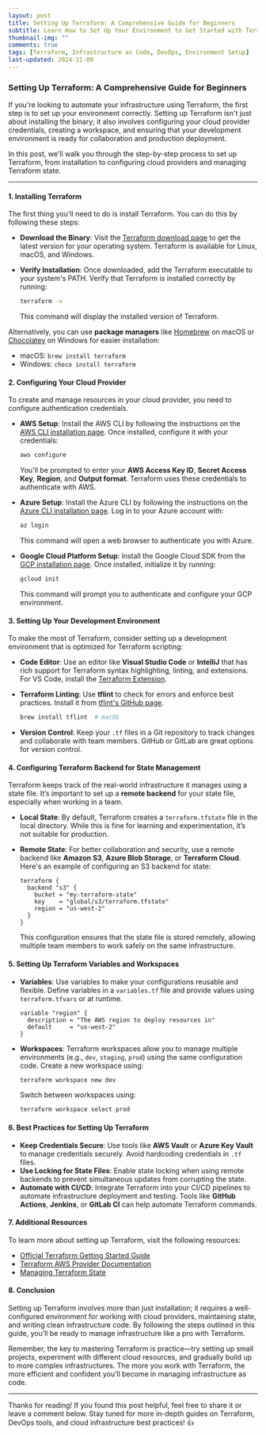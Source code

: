 ```yaml
---
layout: post
title: Setting Up Terraform: A Comprehensive Guide for Beginners
subtitle: Learn How to Set Up Your Environment to Get Started with Terraform
thumbnail-img: ""
comments: true
tags: [Terraform, Infrastructure as Code, DevOps, Environment Setup]
last-updated: 2024-11-09
---
```


### Setting Up Terraform: A Comprehensive Guide for Beginners

If you're looking to automate your infrastructure using Terraform, the first step is to set up your environment correctly. Setting up Terraform isn't just about installing the binary; it also involves configuring your cloud provider credentials, creating a workspace, and ensuring that your development environment is ready for collaboration and production deployment.

In this post, we'll walk you through the step-by-step process to set up Terraform, from installation to configuring cloud providers and managing Terraform state.

---

#### 1. Installing Terraform
The first thing you'll need to do is install Terraform. You can do this by following these steps:

- **Download the Binary**: Visit the [Terraform download page](https://www.terraform.io/downloads) to get the latest version for your operating system. Terraform is available for Linux, macOS, and Windows.

- **Verify Installation**: Once downloaded, add the Terraform executable to your system's PATH. Verify that Terraform is installed correctly by running:
  ```bash
  terraform -v
  ```
  This command will display the installed version of Terraform.

Alternatively, you can use **package managers** like [Homebrew](https://brew.sh/) on macOS or [Chocolatey](https://chocolatey.org/) on Windows for easier installation:
- macOS: `brew install terraform`
- Windows: `choco install terraform`

#### 2. Configuring Your Cloud Provider
To create and manage resources in your cloud provider, you need to configure authentication credentials.

- **AWS Setup**: Install the AWS CLI by following the instructions on the [AWS CLI installation page](https://aws.amazon.com/cli/). Once installed, configure it with your credentials:
  ```bash
  aws configure
  ```
  You'll be prompted to enter your **AWS Access Key ID**, **Secret Access Key**, **Region**, and **Output format**. Terraform uses these credentials to authenticate with AWS.

- **Azure Setup**: Install the Azure CLI by following the instructions on the [Azure CLI installation page](https://learn.microsoft.com/en-us/cli/azure/install-azure-cli). Log in to your Azure account with:
  ```bash
  az login
  ```
  This command will open a web browser to authenticate you with Azure.

- **Google Cloud Platform Setup**: Install the Google Cloud SDK from the [GCP installation page](https://cloud.google.com/sdk/docs/install). Once installed, initialize it by running:
  ```bash
  gcloud init
  ```
  This command will prompt you to authenticate and configure your GCP environment.

#### 3. Setting Up Your Development Environment
To make the most of Terraform, consider setting up a development environment that is optimized for Terraform scripting:

- **Code Editor**: Use an editor like **Visual Studio Code** or **IntelliJ** that has rich support for Terraform syntax highlighting, linting, and extensions. For VS Code, install the [Terraform Extension](https://marketplace.visualstudio.com/items?itemName=HashiCorp.terraform).

- **Terraform Linting**: Use **tflint** to check for errors and enforce best practices. Install it from [tflint's GitHub page](https://github.com/terraform-linters/tflint).
  ```bash
  brew install tflint  # macOS
  ```

- **Version Control**: Keep your `.tf` files in a Git repository to track changes and collaborate with team members. GitHub or GitLab are great options for version control.

#### 4. Configuring Terraform Backend for State Management
Terraform keeps track of the real-world infrastructure it manages using a state file. It’s important to set up a **remote backend** for your state file, especially when working in a team.

- **Local State**: By default, Terraform creates a `terraform.tfstate` file in the local directory. While this is fine for learning and experimentation, it’s not suitable for production.

- **Remote State**: For better collaboration and security, use a remote backend like **Amazon S3**, **Azure Blob Storage**, or **Terraform Cloud**. Here's an example of configuring an S3 backend for state:
  ```hcl
  terraform {
    backend "s3" {
      bucket = "my-terraform-state"
      key    = "global/s3/terraform.tfstate"
      region = "us-west-2"
    }
  }
  ```
  This configuration ensures that the state file is stored remotely, allowing multiple team members to work safely on the same infrastructure.

#### 5. Setting Up Terraform Variables and Workspaces
- **Variables**: Use variables to make your configurations reusable and flexible. Define variables in a `variables.tf` file and provide values using `terraform.tfvars` or at runtime.
  ```hcl
  variable "region" {
    description = "The AWS region to deploy resources in"
    default     = "us-west-2"
  }
  ```
- **Workspaces**: Terraform workspaces allow you to manage multiple environments (e.g., `dev`, `staging`, `prod`) using the same configuration code. Create a new workspace using:
  ```bash
  terraform workspace new dev
  ```
  Switch between workspaces using:
  ```bash
  terraform workspace select prod
  ```

#### 6. Best Practices for Setting Up Terraform
- **Keep Credentials Secure**: Use tools like **AWS Vault** or **Azure Key Vault** to manage credentials securely. Avoid hardcoding credentials in `.tf` files.
- **Use Locking for State Files**: Enable state locking when using remote backends to prevent simultaneous updates from corrupting the state.
- **Automate with CI/CD**: Integrate Terraform into your CI/CD pipelines to automate infrastructure deployment and testing. Tools like **GitHub Actions**, **Jenkins**, or **GitLab CI** can help automate Terraform commands.

#### 7. Additional Resources
To learn more about setting up Terraform, visit the following resources:
- [Official Terraform Getting Started Guide](https://learn.hashicorp.com/terraform)
- [Terraform AWS Provider Documentation](https://registry.terraform.io/providers/hashicorp/aws/latest/docs)
- [Managing Terraform State](https://developer.hashicorp.com/terraform/tutorials/state)

#### 8. Conclusion
Setting up Terraform involves more than just installation; it requires a well-configured environment for working with cloud providers, maintaining state, and writing clean infrastructure code. By following the steps outlined in this guide, you’ll be ready to manage infrastructure like a pro with Terraform.

Remember, the key to mastering Terraform is practice—try setting up small projects, experiment with different cloud resources, and gradually build up to more complex infrastructures. The more you work with Terraform, the more efficient and confident you’ll become in managing infrastructure as code.

---

Thanks for reading! If you found this post helpful, feel free to share it or leave a comment below. Stay tuned for more in-depth guides on Terraform, DevOps tools, and cloud infrastructure best practices! 👍
